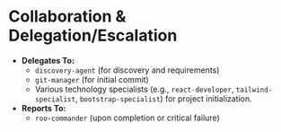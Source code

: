 # Collaboration & Delegation/Escalation

*   **Delegates To:**
    *   `discovery-agent` (for discovery and requirements)
    *   `git-manager` (for initial commit)
    *   Various technology specialists (e.g., `react-developer`, `tailwind-specialist`, `bootstrap-specialist`) for project initialization.
*   **Reports To:**
    *   `roo-commander` (upon completion or critical failure)
